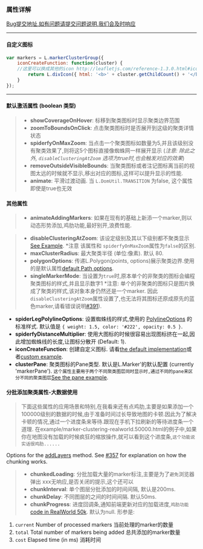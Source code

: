 ### 属性详解
[Bug提交地址,如有问题请提交问题说明,我们会及时响应](https://github.com/ParnDeedlit/WebClient-Leaflet/issues)

----
#### 自定义图标

```javascript
var markers = L.markerClusterGroup({
	iconCreateFunction: function(cluster) {
    //这里可以换成其他的icon http://leafletjs.com/reference-1.3.0.html#icon
		return L.divIcon({ html: '<b>' + cluster.getChildCount() + '</b>' });
	}
});
```
---
#### 默认激活属性 (boolean 类型)
> * **showCoverageOnHover**: 标移到聚类图标时显示聚类边界范围
> * **zoomToBoundsOnClick**: 点击聚类图标时是否展开到这级的聚类详情状态
> * **spiderfyOnMaxZoom**: 当点击一个聚类图标如数量为5,并且该级别没有聚类效果了,则将这5个图标直接像蜘蛛网一样展开显示 (*注意: 除此之外, `disableClusteringAtZoom` 选项为true时,也会触发对应的效果*)
> * **removeOutsideVisibleBounds**: 当聚类图标或者注记图标离当前的视图太远的时候就不显示,移出对应的图标,这样可以提升显示的性能.
> * **animate**: 平滑过渡动画. 当 `L.DomUtil.TRANSITION` 为false, 这个属性即使是true也无效

#### 其他属性
> * **animateAddingMarkers**: 如果在现有的基础上新添一个marker,则以动态形势添加,鸡肋功能,最好别开,浪费性能.

> * **disableClusteringAtZoom**: 该设定级别及其以下级别都不聚类显示 [See Example](https://leaflet.github.io/Leaflet.markercluster/example/marker-clustering-realworld-maxzoom.388.html). *注意 该属性和 `spiderfyOnMaxZoom`属性为`false`的区别.
> * **maxClusterRadius**: 最大聚类半径 (单位:像素). 默认 80.
> * **polygonOptions**: 传递L.Polygon(points, options)展示聚类边界.使用的是默认属性[default Path options](http://leafletjs.com/reference.html#path-options).
>* **singleMarkerMode**: 当设置为`true`时,原本单个的非聚类的图标会编程聚类图标的样式,并且显示数字1 *注意: 单个的非聚类的图标只是图片换成了聚类的样式,该对象本身仍然还是一个marker. 因此`disableClusteringAtZoom`属性设置了,也无法将其图标还原成原先的蓝色marker,请看错误说明[#391](https://github.com/Leaflet/Leaflet.markercluster/issues/391)).
* **spiderLegPolylineOptions**: 设置蜘蛛线的样式,使用的 [PolylineOptions](http://leafletjs.com/reference.html#polyline-options) 的标准样式. 默认值是 `{ weight: 1.5, color: '#222', opacity: 0.5 }`.
* **spiderfyDistanceMultiplier**: 使用大图标的时候很容易出现图标挤在一起,因此增加蜘蛛线的长度,让图标分散开 (Default: 1).
* **iconCreateFunction**: 创建自定义图标. 请看[the default implementation](https://github.com/Leaflet/Leaflet.markercluster/blob/15ed12654acdc54a4521789c498e4603fe4bf781/src/MarkerClusterGroup.js#L542)或者[custom example](https://leaflet.github.io/Leaflet.markercluster/example/marker-clustering-custom.html).
* **clusterPane**: 聚类图标的Pane类型. 默认是L.Marker'的默认配置 (currently 'markerPane'). `这个属性主要用于两个不同聚类图层同时显示时,通过不同的pane来区分不同的聚类图层`[See the pane example](https://leaflet.github.io/Leaflet.markercluster/example/marker-clustering-pane.html).

#### 分批添加聚类属性-大数据使用
> 下面这些属性的应用场景和特别,在我看来还有点鸡肋,主要是如果添加一个100000级别的数据的时候,由于准备时间过长导致地图的卡顿.因此为了解决卡顿的情况,通过一个进度条来等待.跟现在手机下拉刷新的等待进度条一个道理. 在example/marker-clustering-realworld.50000.html的例子中,如果你在地图没有加载的时候疯狂的缩放操作,就可以看到这个进度条,`这个功能说实话很鸡肋......`

Options for the [addLayers](#bulk-adding-and-removing-markers) method. See [#357](https://github.com/Leaflet/Leaflet.markercluster/issues/357) for explanation on how the chunking works.
>* **chunkedLoading**: 分批加载大量的marker标注,主要是为了`避免`浏览器弹出 xxx无响应,是否关闭的提示,这个还可以
>* **chunkInterval**: 单个图层分批添加的时间间隔, 默认是200ms.
>* **chunkDelay**: 不同图层的之间的时间间隔. 默认50ms.
>* **chunkProgress**: 进度回调条,通知前端更新对应的加载进度,`鸡肋功能`[code in RealWorld 50k](https://github.com/Leaflet/Leaflet.markercluster/blob/master/example/marker-clustering-realworld.50000.html#L33-L49). 默认为null. 形参是:
  1. `current` Number of processed markers 当前处理的marker的数量
  2. `total` Total number of markers being added 总共添加的marker数量
  3. `cost` Elapsed time (in ms) 消耗时间
